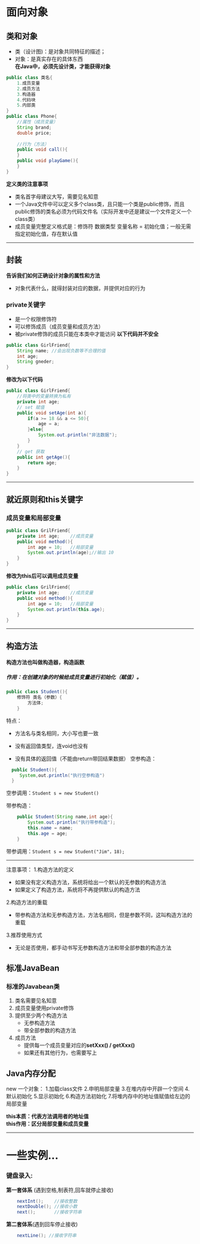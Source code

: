 # 面向对象
## 类和对象
- 类（设计图)：是对象共同特征的描述；
- 对象：是真实存在的具体东西  
**在Java中，必须先设计类，才能获得对象**
```Java
public class 类名{ 
	1.成员变量
	2.成员方法
	3.构造器
	4.代码块
	5.内部类
}
public class Phone{
	//属性（成员变量）
	String brand;
	double price;
	
	//行为（方法）
	public void call(){
	}
	public void playGame(){
	}
}
```
**定义类的注意事项**
- 类名首字母建议大写，需要见名知意
- 一个Java文件中可以定义多个class类，且只能一个类是public修饰，而且public修饰的类名必须为代码文件名（实际开发中还是建议一个文件定义一个class类）
- 成员变量完整定义格式是：修饰符 数据类型 变量名称 = 初始化值；一般无需指定初始化值，存在默认值
---
## 封装
**告诉我们如何正确设计对象的属性和方法**

- 对象代表什么，就得封装对应的数据，并提供对应的行为
### private关键字
- 是一个权限修饰符
- 可以修饰成员（成员变量和成员方法）
- 被private修饰的成员只能在本类中才能访问
**以下代码并不安全**
```Java
public class GirlFriend{
	String name; //会出现负数等不合理的值
	int age;
	String gneder;
}
```
**修改为以下代码**
```Java
public class GirlFriend{
	//将类中的变量转换为私有
	private int age;
	// set 赋值
	public void setAge(int a){
		if(a >= 18 && a <= 50){
			age = a;
		}else{
			System.out.println("非法数据");
		}
	}
	// get 获取
	public int getAge(){
		return age;
	}
}
```
---
## 就近原则和this关键字
### 成员变量和局部变量
```Java
public class GrilFriend{
	private int age;	//成员变量
	public void method(){
		int age = 10;	//局部变量
		System.out.println(age);//输出 10
	}
}
```
**修改为this后可以调用成员变量**  
```Java
public class GrilFriend{
	private int age;	//成员变量
	public void method(){
		int age = 10;	//局部变量
		System.out.println(this.age);
	}
}
```
---
## 构造方法
#### 构造方法也叫做构造器，构造函数
##### 作用：在创建对象的时候给成员变量进行初始化（赋值）。
```java
public class Student(){
	修饰符 类名（参数）{
		方法体;
	}
```
特点：
- 方法名与类名相同，大小写也要一致

- 没有返回值类型，连void也没有

- 没有具体的返回值（不能由return带回结果数据）
空参构造：

```Java
  public Student(){
	 System,out.println("执行空参构造")	
  }
```
空参调用：`Student s = new Student()`
<!--如果我们自己没有写任何的构造方法-->
<!--那么虚拟机会给我们加一个空参构造方法-->
带参构造：

```java
	public Student(String name,int age){
		System.out.println("执行带参构造");
		this.name = name;
		this.age = age;
	}
```
带参调用：`Student s = new Student("Jim"，18);`  

---
注意事项：
1.构造方法的定义

 - 如果没有定义构造方法，系统将给出一个默认的无参数的构造方法
 - 如果定义了构造方法，系统将不再提供默认的构造方法  

2.构造方法的重载
 - 带参构造方法和无参构造方法，方法名相同，但是参数不同，这叫构造方法的重载

3.推荐使用方式
 - 无论是否使用，都手动书写无参数构造方法和带全部参数的构造方法  
## 标准JavaBean
### 标准的Javabean类
1. 类名需要见名知意
2. 成员变量使用private修饰
3. 提供至少两个构造方法 
    - 无参构造方法
    - 带全部参数的构造方法  
4. 成员方法
	- 提供每一个成员变量对应的**setXxx() / getXxx()**
	- 如果还有其他行为，也需要写上

## Java内存分配
new 一个对象：
1.加载class文件
2.申明局部变量
3.在堆内存中开辟一个空间
4.默认初始化
5.显示初始化
6.构造方法初始化
7.将堆内存中的地址值赋值给左边的局部变量

**this本质：代表方法调用者的地址值**  
**this作用：区分局部变量和成员变量**  

---

# 一些实例...
### 键盘录入:  
**第一套体系** (遇到空格,制表符,回车就停止接收)

```Java
	nextInt(); 	  //接收整数
	nextDouble(); //接收小数
	next();		  //接收字符串
```
**第二套体系**(遇到回车停止接收)  
```Java
	nextLine(); //接收字符串
```

